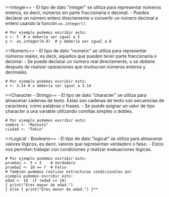 
==Integer==
	- El tipo de dato "integer" se utiliza para representar números enteros, es decir, números sin parte fraccionaria o decimal.
	- Puedes declarar un número entero directamente o convertir un número decimal a entero usando la función `as.integer()`.
	
	# Por ejemplo podemos escribir esto:
	x <- 5  # x debería ser igual a 5
	y <- as.integer(8.9)  # y debería ser igual a 8

==Numeric==
	- El tipo de dato "numeric" se utiliza para representar números reales, es decir, aquellos que pueden tener parte fraccionaria o decimal.
	- Se puede declarar un número real directamente, o se obtiene después de realizar operaciones que involucran números enteros y decimales.
	
	# Por ejemplo podemos escribir esto:
	x <- 3.14 # x debería ser igual a 3.14

==Character - Strings==
	- El tipo de dato "character" se utiliza para almacenar cadenas de texto. Estas son cadenas de texto son secuencias de caracteres, como palabras o frases. 
	- Se puede asignar un valor de tipo character a una variable utilizando comillas simples o dobles.
	
	# Por ejemplo podemos escribir esto:
	nombre <- "Mateito"
	ciudad <- "Tokio"

==Logical - Booleano==
	- El tipo de dato "logical" se utiliza para almacenar valores lógicos, es decir, valores que representan verdadero o falso.
	- Estos nos permiten trabajar con condiciones y realizar evaluaciones lógicas.
	
	# Por ejemplo podemos escribir esto:
	prueba1 <- 5 > 3    # Verdadero
	prueba2 <- 10 == 7  # Falso
	# También podemos realizar estructuras condicionales por 
	ejemplo podemos escribir esto:
	edad <- 18 	if (edad >= 18)
	{ print("Eres mayor de edad.") 
	} else { print("Eres menor de edad.") }**

